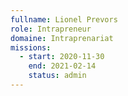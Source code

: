 ```yaml
---
fullname: Lionel Prevors
role: Intrapreneur
domaine: Intraprenariat
missions:
  - start: 2020-11-30
    end: 2021-02-14
    status: admin
---
```


